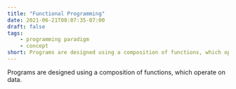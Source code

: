 ```yaml
---
title: "Functional Programming"
date: 2021-06-21T08:07:35-07:00
draft: false
tags:
    - programming paradigm
    - concept
short: Programs are designed using a composition of functions, which operate on data.
---
```


Programs are designed using a composition of functions, which operate on data.
